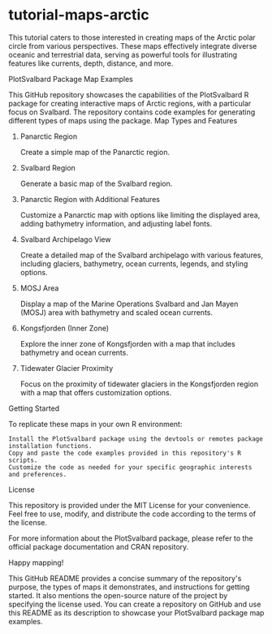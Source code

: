 # tutorial-maps-arctic
This tutorial caters to those interested in creating maps of the Arctic polar circle from various perspectives. These maps effectively integrate diverse oceanic and terrestrial data, serving as powerful tools for illustrating features like currents, depth, distance, and more.

PlotSvalbard Package Map Examples

This GitHub repository showcases the capabilities of the PlotSvalbard R package for creating interactive maps of Arctic regions, with a particular focus on Svalbard. The repository contains code examples for generating different types of maps using the package.
Map Types and Features
1. Panarctic Region

    Create a simple map of the Panarctic region.

2. Svalbard Region

    Generate a basic map of the Svalbard region.

3. Panarctic Region with Additional Features

    Customize a Panarctic map with options like limiting the displayed area, adding bathymetry information, and adjusting label fonts.

4. Svalbard Archipelago View

    Create a detailed map of the Svalbard archipelago with various features, including glaciers, bathymetry, ocean currents, legends, and styling options.

5. MOSJ Area

    Display a map of the Marine Operations Svalbard and Jan Mayen (MOSJ) area with bathymetry and scaled ocean currents.

6. Kongsfjorden (Inner Zone)

    Explore the inner zone of Kongsfjorden with a map that includes bathymetry and ocean currents.

7. Tidewater Glacier Proximity

    Focus on the proximity of tidewater glaciers in the Kongsfjorden region with a map that offers customization options.

Getting Started

To replicate these maps in your own R environment:

    Install the PlotSvalbard package using the devtools or remotes package installation functions.
    Copy and paste the code examples provided in this repository's R scripts.
    Customize the code as needed for your specific geographic interests and preferences.

License

This repository is provided under the MIT License for your convenience. Feel free to use, modify, and distribute the code according to the terms of the license.

For more information about the PlotSvalbard package, please refer to the official package documentation and CRAN repository.

Happy mapping!

This GitHub README provides a concise summary of the repository's purpose, the types of maps it demonstrates, and instructions for getting started. It also mentions the open-source nature of the project by specifying the license used. You can create a repository on GitHub and use this README as its description to showcase your PlotSvalbard package map examples.
